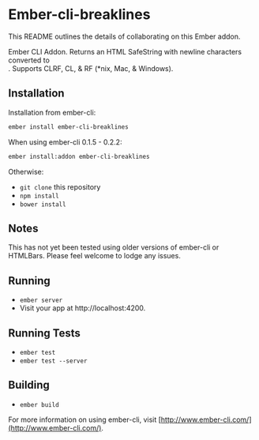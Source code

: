 # Ember-cli-breaklines

This README outlines the details of collaborating on this Ember addon.

Ember CLI Addon. Returns an HTML SafeString with newline characters converted to <br>. Supports CLRF, CL, & RF (*nix, Mac, & Windows).

## Installation

Installation from ember-cli:

```bash
ember install ember-cli-breaklines
```

When using ember-cli 0.1.5 - 0.2.2:

```bash
ember install:addon ember-cli-breaklines
```

Otherwise:

* `git clone` this repository
* `npm install`
* `bower install`

## Notes

This has not yet been tested using older versions of ember-cli or HTMLBars. Please feel welcome to lodge any issues.

## Running

* `ember server`
* Visit your app at http://localhost:4200.

## Running Tests

* `ember test`
* `ember test --server`

## Building

* `ember build`

For more information on using ember-cli, visit [http://www.ember-cli.com/](http://www.ember-cli.com/).
